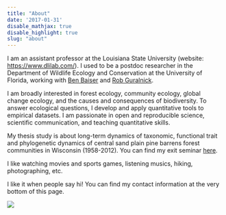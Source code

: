 ```yaml
---
title: "About"
date: '2017-01-31'
disable_mathjax: true
disable_highlight: true
slug: "about"
---
```


I am an assistant professor at the Louisiana State University (website: https://www.dlilab.com/). I used to be a postdoc researcher in the Department of Wildlife Ecology and Conservation at the University of Florida, working with [Ben Baiser](http://www.wec.ufl.edu/faculty/baiser) and [Rob Guralnick](https://sites.google.com/site/robgur/).

I am broadly interested in forest ecology, community ecology, global change ecology, and the causes and consequences of biodiversity. To answer ecological questions, I develop and apply quantitative tools to empirical datasets. I am passionate in open and reproducible science, scientific communication, and teaching quantitative skills.

My thesis study is about long-term dynamics of taxonomic, functional trait and phylogenetic dynamics of central sand plain pine barrens forest communities in Wisconsin (1958-2012). You can find my exit seminar [here](https://www.youtube.com/watch?v=53PN-ckOYyk).

I like watching movies and sports games, listening musics, hiking, photographing, etc.

I like it when people say hi! You can find my contact information at the very bottom of this page.

![](/images/li.jpg)

